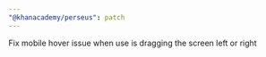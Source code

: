 ```yaml
---
"@khanacademy/perseus": patch
---
```


Fix mobile hover issue when use is dragging the screen left or right
